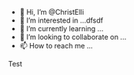 - 👋 Hi, I’m @ChristElli
- 👀 I’m interested in ...dfsdf
- 🌱 I’m currently learning ...
- 💞️ I’m looking to collaborate on ...
- 📫 How to reach me ...

<!---
ChristElli/ChristElli is a ✨ special ✨ repository because its `README.md` (this file) appears on your GitHub profile.
You can click the Preview link to take a look at your changes.
--->Test

